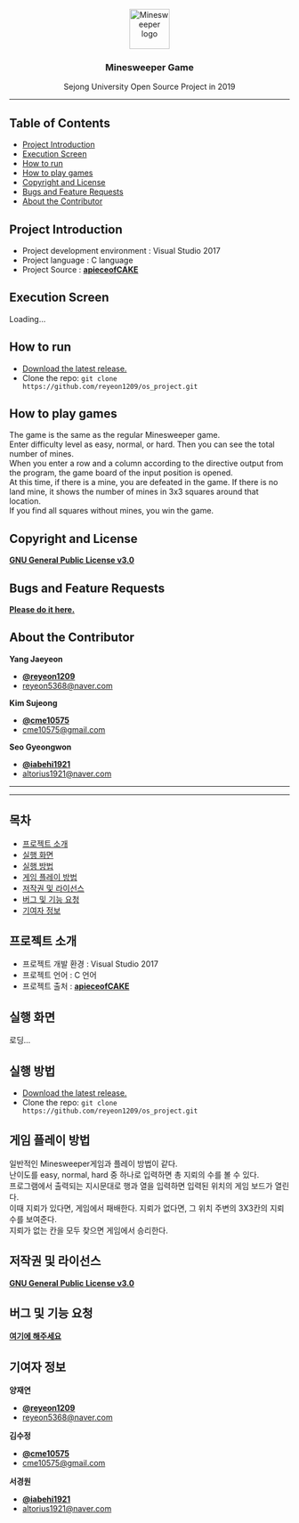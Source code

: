<p align="center">
  <a href="https://github.com/reyeon1209/oss_game/">
    <img src="https://user-images.githubusercontent.com/46713032/58324676-7ff26e80-7e62-11e9-8278-63a8ea262ebb.png" alt="Minesweeper logo" width="72" height="72">
  </a>
</p>

<h3 align="center">Minesweeper Game</h3>

<p align="center">
  Sejong University Open Source Project in 2019
</p>
   
   
* * *


## Table of Contents

- [Project Introduction](#Project-Introduction)
- [Execution Screen](#Execution-Screen)
- [How to run](#How-to-run)
- [How to play games](#How-to-play-games)
- [Copyright and License](#Copyright-and-License)
- [Bugs and Feature Requests](#Bugs-and-Feature-Requests)
- [About the Contributor](#About-the-Contributor)

   
## Project Introduction

- Project development environment : Visual Studio 2017   
- Project language : C language   
- Project Source : [**apieceofCAKE**](https://github.com/apieceofCAKE/minesweeper_game)   

   
## Execution Screen
Loading...


## How to run

- [Download the latest release.](https://github.com/reyeon1209/os_project/archive/master.zip)
- Clone the repo: `git clone https://github.com/reyeon1209/os_project.git`


## How to play games

The game is the same as the regular Minesweeper game.   
Enter difficulty level as easy, normal, or hard. Then you can see the total number of mines.   
When you enter a row and a column according to the directive output from the program, the game board of the input position is opened.   
At this time, if there is a mine, you are defeated in the game. If there is no land mine, it shows the number of mines in 3x3 squares 
around that location.   
If you find all squares without mines, you win the game.   


## Copyright and License

[**GNU General Public License v3.0**](https://github.com/reyeon1209/oss_game/blob/master/LICENSE)


## Bugs and Feature Requests

[**Please do it here.**](https://github.com/reyeon1209/oss_game/issues)
   
   
## About the Contributor
**Yang Jaeyeon**

- [**@reyeon1209**](https://github.com/reyeon1209)   
- <reyeon5368@naver.com>   

**Kim Sujeong**
- [**@cme10575**](https://github.com/cme10575)   
- <cme10575@gmail.com>   

**Seo Gyeongwon**
- [**@iabehi1921**](https://github.com/iabehi1921)   
- <altorius1921@naver.com>    


* * *

* * *


## 목차

- [프로젝트 소개](#프로젝트-소개)
- [실행 화면](#실행-화면)
- [실행 방법](#실행-방법)
- [게임 플레이 방법](#게임-플레이-방법)
- [저작권 및 라이선스](#저작권-및-라이선스)
- [버그 및 기능 요청](#버그-및-기능-)
- [기여자 정보](#컨트리뷰터-정보)


## 프로젝트 소개

- 프로젝트 개발 환경 : Visual Studio 2017   
- 프로젝트 언어 : C 언어   
- 프로젝트 출처 : [**apieceofCAKE**](https://github.com/apieceofCAKE/minesweeper_game)   


## 실행 화면
로딩...


## 실행 방법

- [Download the latest release.](https://github.com/reyeon1209/os_project/archive/master.zip)
- Clone the repo: `git clone https://github.com/reyeon1209/os_project.git`


## 게임 플레이 방법

일반적인 Minesweeper게임과 플레이 방법이 같다.   
난이도를 easy, normal, hard 중 하나로 입력하면 총 지뢰의 수를 볼 수 있다.   
프로그램에서 출력되는 지시문대로 행과 열을 입력하면 입력된 위치의 게임 보드가 열린다.   
이때 지뢰가 있다면, 게임에서 패배한다. 지뢰가 없다면, 그 위치 주변의 3X3칸의 지뢰 수를 보여준다.   
지뢰가 없는 칸을 모두 찾으면 게임에서 승리한다.   


## 저작권 및 라이선스

[**GNU General Public License v3.0**](https://github.com/reyeon1209/oss_game/blob/master/LICENSE)


## 버그 및 기능 요청

[**여기에 해주세요**](https://github.com/reyeon1209/oss_game/issues)


## 기여자 정보

**양재연**

- [**@reyeon1209**](https://github.com/reyeon1209)   
- <reyeon5368@naver.com>   

**김수정**
- [**@cme10575**](https://github.com/cme10575)   
- <cme10575@gmail.com>   

**서경원**
- [**@iabehi1921**](https://github.com/iabehi1921)   
- <altorius1921@naver.com>    

